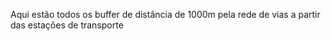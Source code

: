 Aqui estão todos os buffer de distância de 1000m pela rede de vias a partir das estações de transporte 
